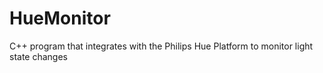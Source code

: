 # HueMonitor
C++ program that integrates with the Philips Hue Platform to monitor light state changes
